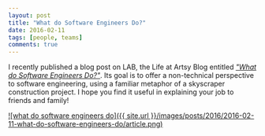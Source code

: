 ```yaml
---
layout: post
title: "What do Software Engineers Do?"
date: 2016-02-11
tags: [people, teams]
comments: true
---
```

I recently published a blog post on LAB, the Life at Artsy Blog entitled [_"What do Software Engineers Do?"_](https://www.artsy.net/article/daniel-doubrovkine-what-do-software-engineers-do). Its goal is to offer a non-technical perspective to software engineering, using a familiar metaphor of a skyscraper construction project. I hope you find it useful in explaining your job to friends and family!

[![what do software engineers do]({{ site.url }}/images/posts/2016/2016-02-11-what-do-software-engineers-do/article.png)](https://www.artsy.net/article/daniel-doubrovkine-what-do-software-engineers-do)
